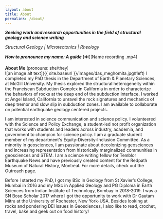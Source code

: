 ```yaml
---
layout: about
title: About
permalink: /about/
---
```


  
**_Seeking work and research opportunities in the field of structural geology and science writing_**

_Structural Geology &#x7c; Microtectonics &#x7c; Rheology_

**_How to pronounce my name: A guide_** [&#128266;](Name recording .mp4)<br>

**About Me** (pronouns: she/they) <br>
![an image alt text]({{ site.baseurl }}/images/das_meghomita.jpg#left) 
I completed my PhD thesis in the Department of Earth & Planetary Sciences, at McGill University. My thesis explored the structural heterogeneity within the Franciscan Subduction Complex in California in order to characterize the behaviors of rocks at the deep end of the subduction interface. I worked at Angel Island, California to unravel the rock signatures and mechanics of deep tremor and slow slip in subduction zones. I am available to collaborate on potential earthquake geology centered projects.<br>

I am interested in science communication and science policy. I volunteered with the Science and Policy Exchange, a student-led not profit organization that works with students and leaders across industry, academia, and government to champion for science policy. I am a graduate student member of my department's Equity-Diversity-Inclusion Committee. As a minority in geosciences, I am passionate about decolonizing geosciences and increasing representation from historically marginalized communities in geosciences and STEM. I am a science writing fellow for Temblor Earthquake News and have previously created content for the Redpath Museum of Natural History, Montreal. For more details, check out the Outreach page. <br>

Before I started my PhD, I got my BSc in Geology from St Xavier’s College, Mumbai in 2016 and my MSc in Applied Geology and PG Diploma in Earth Sciences from Indian Institute of Technology, Bombay in 2018-2019. I was a SN Bose Scholar 2017 where I got the opportunity to work with Dr Gautam Mitra at the University of Rochester, New York-USA. Besides looking at rocks and pondering DEI issues in Geosciences, I also like to read, crochet, travel, bake and geek out on food history!<br>


